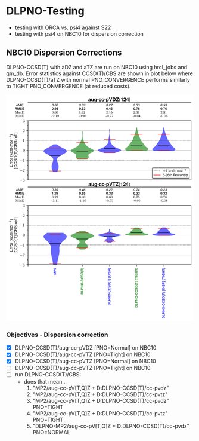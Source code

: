 # DLPNO-Testing

- testing with ORCA vs. psi4 against S22
- testing with psi4 on NBC10 for dispersion correction

## NBC10 Dispersion Corrections

DLPNO-CCSD(T) with aDZ and aTZ are run on NBC10 using hrcl_jobs and qm_db. Error statistics
against CCSD(T)/CBS are shown in plot below where DLPNO-CCSD(T)/aTZ with normal PNO_CONVERGENCE
performs similarly to TIGHT PNO_CONVERGENCE (at reduced costs).

![dlpno_nbc10_dispersion_test_img](./plots/dlpno_nbc10_testing_violin.jpg)

### Objectives - Dispersion correction

- [x] DLPNO-CCSD(T)/aug-cc-pVDZ \[PNO=Normal] on NBC10 
- [x] DLPNO-CCSD(T)/aug-cc-pVTZ \[PNO=Tight]  on NBC10 
- [x] DLPNO-CCSD(T)/aug-cc-pVTZ \[PNO=Normal] on NBC10 
- [ ] DLPNO-CCSD(T)/aug-cc-pVTZ \[PNO=Tight]  on NBC10 
- [ ] run DLPNO-CCSD(T)/CBS:
  - does that mean...
    1.  "MP2/aug-cc-pV[T,Q]Z + D:DLPNO-CCSD(T)/cc-pvdz"
    2.  "MP2/aug-cc-pV[T,Q]Z + D:DLPNO-CCSD(T)/cc-pvtz"
    3.  "MP2/aug-cc-pV[T,Q]Z + D:DLPNO-CCSD(T)/cc-pvdz" PNO=TIGHT
    4.  "MP2/aug-cc-pV[T,Q]Z + D:DLPNO-CCSD(T)/cc-pvtz" PNO=TIGHT
    5.  "DLPNO-MP2/aug-cc-pV[T,Q]Z + D:DLPNO-CCSD(T)/cc-pvdz" PNO=NORMAL
